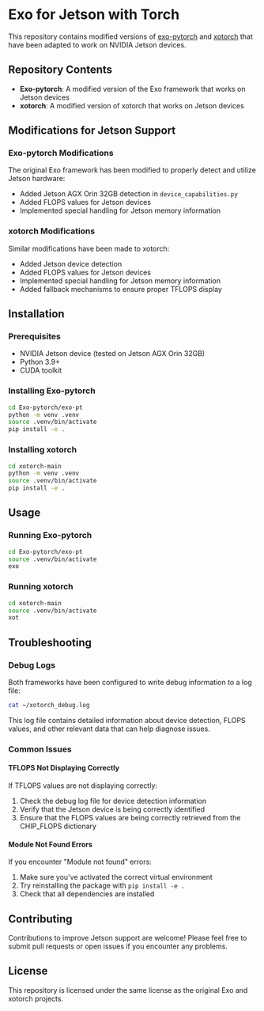# Exo for Jetson with Torch

This repository contains modified versions of [exo-pytorch](https://github.com/exo-explore/exo) and [xotorch](https://github.com/exo-explore/xotorch) that have been adapted to work on NVIDIA Jetson devices.

## Repository Contents

- **Exo-pytorch**: A modified version of the Exo framework that works on Jetson devices
- **xotorch**: A modified version of xotorch that works on Jetson devices

## Modifications for Jetson Support

### Exo-pytorch Modifications

The original Exo framework has been modified to properly detect and utilize Jetson hardware:

- Added Jetson AGX Orin 32GB detection in `device_capabilities.py`
- Added FLOPS values for Jetson devices
- Implemented special handling for Jetson memory information

### xotorch Modifications

Similar modifications have been made to xotorch:

- Added Jetson device detection
- Added FLOPS values for Jetson devices
- Implemented special handling for Jetson memory information
- Added fallback mechanisms to ensure proper TFLOPS display

## Installation

### Prerequisites

- NVIDIA Jetson device (tested on Jetson AGX Orin 32GB)
- Python 3.9+
- CUDA toolkit

### Installing Exo-pytorch

```bash
cd Exo-pytorch/exo-pt
python -m venv .venv
source .venv/bin/activate
pip install -e .
```

### Installing xotorch

```bash
cd xotorch-main
python -m venv .venv
source .venv/bin/activate
pip install -e .
```

## Usage

### Running Exo-pytorch

```bash
cd Exo-pytorch/exo-pt
source .venv/bin/activate
exo
```

### Running xotorch

```bash
cd xotorch-main
source .venv/bin/activate
xot
```

## Troubleshooting

### Debug Logs

Both frameworks have been configured to write debug information to a log file:

```bash
cat ~/xotorch_debug.log
```

This log file contains detailed information about device detection, FLOPS values, and other relevant data that can help diagnose issues.

### Common Issues

#### TFLOPS Not Displaying Correctly

If TFLOPS values are not displaying correctly:

1. Check the debug log file for device detection information
2. Verify that the Jetson device is being correctly identified
3. Ensure that the FLOPS values are being correctly retrieved from the CHIP_FLOPS dictionary

#### Module Not Found Errors

If you encounter "Module not found" errors:

1. Make sure you've activated the correct virtual environment
2. Try reinstalling the package with `pip install -e .`
3. Check that all dependencies are installed

## Contributing

Contributions to improve Jetson support are welcome! Please feel free to submit pull requests or open issues if you encounter any problems.

## License

This repository is licensed under the same license as the original Exo and xotorch projects.